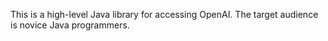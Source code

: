 This is a high-level Java library for accessing OpenAI. The target audience is novice Java programmers.

